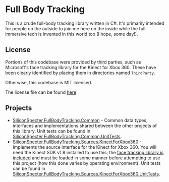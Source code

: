 # Full Body Tracking

This is a crude full-body tracking library written in C#.  It's primarily
intended for people on the outside to join me here on the inside while the full
immersive tech is invented in this world too (I hope, some day!).

## License

Portions of this codebase were provided by third parties, such as Microsoft's
face tracking library for the Kinect for Xbox 360.  These have been clearly
identified by placing them in directories named `ThirdParty`.

Otherwise, this codebase is MIT licensed.

The license file can be found [here](./license).

## Projects

- [SiliconSpecter.FullBodyTracking.Common](./SiliconSpecter.FullBodyTracking.Common) - Common data types, interfaces and implementations shared between the other projects of this library.  Unit tests can be found in [SiliconSpecter.FullBodyTracking.Common.UnitTests](./SiliconSpecter.FullBodyTracking.Common.UnitTests).
- [SiliconSpecter.FullBodyTracking.Sources.KinectForXbox360](./SiliconSpecter.FullBodyTracking.Sources.KinectForXbox360) - Implements the source interface for the Kinect for Xbox 360.  You will need the Kinect SDK v1.8 installed to use this; the [face tracking library is included](./SiliconSpecter.FullBodyTracking.Sources.KinectForXbox360/Interop/FaceTrackLib/ThirdParty) and must be loaded in some manner before attempting to use this project (how this done varies by operating environment).  Unit tests can be found in [SiliconSpecter.FullBodyTracking.Sources.KinectForXbox360.UnitTests](./SiliconSpecter.FullBodyTracking.Sources.KinectForXbox360.UnitTests).
